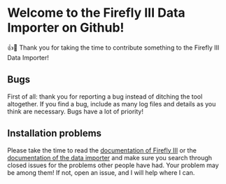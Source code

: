 # Welcome to the Firefly III Data Importer on Github!

:+1::tada: Thank you for taking the time to contribute something to the Firefly III Data Importer!

## Bugs

First of all: thank you for reporting a bug instead of ditching the tool altogether. If you find a bug, include as many log files and details as you think
are necessary. Bugs have a lot of priority!

## Installation problems

Please take the time to read the [documentation of Firefly III](https://docs.firefly-iii.org/) or the
[documentation of the data importer](https://docs.firefly-iii.org/data-importer/) and make sure you search through closed issues for the problems
other people have had. Your problem may be among them! If not, open an issue, and I will help where I can.
 
